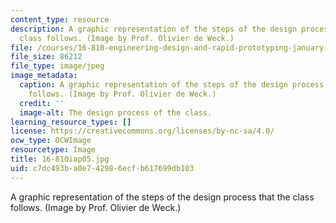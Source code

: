 ```yaml
---
content_type: resource
description: A graphic representation of the steps of the design process that the
  class follows. (Image by Prof. Olivier de Weck.)
file: /courses/16-810-engineering-design-and-rapid-prototyping-january-iap-2005/c7dc493ba0e742986ecfb617699db103_16-810iap05.jpg
file_size: 86212
file_type: image/jpeg
image_metadata:
  caption: A graphic representation of the steps of the design process that the class
    follows. (Image by Prof. Olivier de Weck.)
  credit: ''
  image-alt: The design process of the class.
learning_resource_types: []
license: https://creativecommons.org/licenses/by-nc-sa/4.0/
ocw_type: OCWImage
resourcetype: Image
title: 16-810iap05.jpg
uid: c7dc493b-a0e7-4298-6ecf-b617699db103
---
```

A graphic representation of the steps of the design process that the class follows. (Image by Prof. Olivier de Weck.)